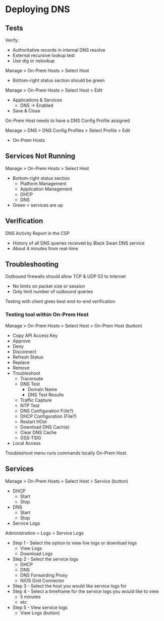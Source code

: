# Deploying DNS

## Tests

Verify:
* Authoritative records in internal DNS resolve
* External recursive lookup test
* Use dig or nslookup

Manage > On-Prem Hosts > Select Host
* Bottom-right status section should be green

Manage > On-Prem Hosts > Select Host > Edit
* Applications & Services
  - DNS -> Enabled
* Save & Close

On-Prem Host needs to have a DNS Config Profile assigned

Manage > DNS > DNS Config Profiles > Select Profile > Edit
* On-Prem Hosts

## Services Not Running

Manage > On-Prem Hosts > Select Host
* Bottom-right status section
  - Platform Management
  - Application Management
  - DHCP
  - DNS
* Green = services are up

## Verification

DNS Activity Report in the CSP
- History of all DNS queries received by Black Swan DNS service
- About 4 minutes from real-time

## Troubleshooting

Outbound firewalls should allow TCP & UDP 53 to Internet
- No limits on packet size or session
- Only limit number of outbound queries

Testing with client gives best end-to-end verification

### Testing tool within On-Prem Host
Manage > On-Prem Hosts > Select Host > On-Prem Host (button)
- Copy API Access Key
- Approve
- Deny
- Disconnect
- Refresh Status
- Replace
- Remove
- Troubleshoot
  - Traceroute
  - DNS Test
    - Domain Name
    - DNS Test Results
  - Traffic Capture
  - NTP Test
  - DNS Configuration F(ile?)
  - DHCP Configuration (File?)
  - Restart HOst
  - Download DNS Cach(e)
  - Clear DNS Cache
  - GSS-TSIG
- Local Access

Troubleshoot menu runs commands locally On-Prem Host.

## Services

Manage > On-Prem Hosts > Select Host > Service (button)
* DHCP
  - Start
  - Stop
* DNS
  - Start
  - Stop
* Service Logs

Administration > Logs > Service Logs
* Step 1 - Select the option to view live logs or download logs
  - View Logs
  - Download Logs
* Step 2 - Select the service logs
  - DHCP
  - DNS
  - DNS Forwarding Proxy
  - NIOS Grid Connector
* Step 3 - Select the host you would like service logs for
* Step 4 - Select a timeframe for the service logs you would like to view
  - 5 minutes
  - etc
* Step 5 - View service logs
  - View Logs (button)
